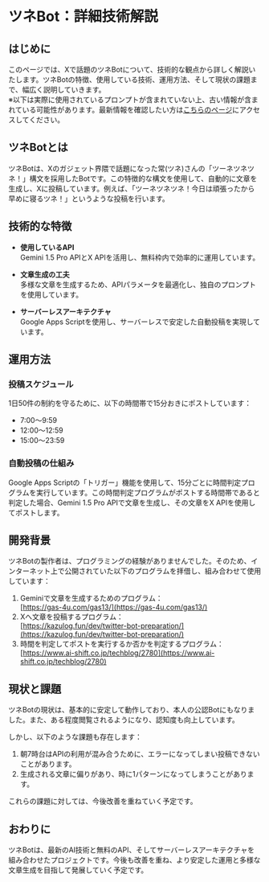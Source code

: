 # ツネBot：詳細技術解説

## はじめに
このページでは、Xで話題のツネBotについて、技術的な観点から詳しく解説いたします。ツネBotの特徴、使用している技術、運用方法、そして現状の課題まで、幅広く説明していきます。  
※以下は実際に使用されているプロンプトが含まれていない上、古い情報が含まれている可能性があります。最新情報を確認したい方は[こちらのページ](https://dora-ryukyu.github.io/Tsune-Bot/)にアクセスしてください。

## ツネBotとは
ツネBotは、Xのガジェット界隈で話題になった常(ツネ)さんの「ツーネツネツネ！」構文を採用したBotです。この特徴的な構文を使用して、自動的に文章を生成し、Xに投稿しています。例えば、「ツーネツネツネ！今日は頑張ったから早めに寝るツネ！」というような投稿を行います。

## 技術的な特徴
- **使用しているAPI**  
  Gemini 1.5 Pro APIとX APIを活用し、無料枠内で効率的に運用しています。

- **文章生成の工夫**  
  多様な文章を生成するため、APIパラメータを最適化し、独自のプロンプトを使用しています。

- **サーバーレスアーキテクチャ**  
  Google Apps Scriptを使用し、サーバーレスで安定した自動投稿を実現しています。

## 運用方法

### 投稿スケジュール
1日50件の制約を守るために、以下の時間帯で15分おきにポストしています：
- 7:00〜9:59
- 12:00〜12:59
- 15:00〜23:59

### 自動投稿の仕組み
Google Apps Scriptの「トリガー」機能を使用して、15分ごとに時間判定プログラムを実行しています。この時間判定プログラムがポストする時間帯であると判定した場合、Gemini 1.5 Pro APIで文章を生成し、その文章をX APIを使用してポストします。

## 開発背景
ツネBotの製作者は、プログラミングの経験がありませんでした。そのため、インターネット上で公開されていた以下のプログラムを拝借し、組み合わせて使用しています：
1. Geminiで文章を生成するためのプログラム：  
   [https://gas-4u.com/gas13/](https://gas-4u.com/gas13/)
2. Xへ文章を投稿するプログラム：  
   [https://kazulog.fun/dev/twitter-bot-preparation/](https://kazulog.fun/dev/twitter-bot-preparation/)
3. 時間を判定してポストを実行するか否かを判定するプログラム：  
   [https://www.ai-shift.co.jp/techblog/2780](https://www.ai-shift.co.jp/techblog/2780)

## 現状と課題
ツネBotの現状は、基本的に安定して動作しており、本人の公認Botにもなりました。また、ある程度閲覧されるようになり、認知度も向上しています。

しかし、以下のような課題も存在します：
1. 朝7時台はAPIの利用が混み合うために、エラーになってしまい投稿できないことがあります。
2. 生成される文章に偏りがあり、時に1パターンになってしまうことがあります。

これらの課題に対しては、今後改善を重ねていく予定です。

## おわりに
ツネBotは、最新のAI技術と無料のAPI、そしてサーバーレスアーキテクチャを組み合わせたプロジェクトです。今後も改善を重ね、より安定した運用と多様な文章生成を目指して発展していく予定です。
